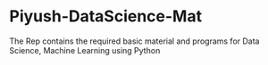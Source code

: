 # Piyush-DataScience-Mat
The Rep contains the required basic material and programs for Data Science, Machine Learning using Python
